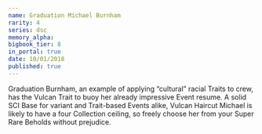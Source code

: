 ```yaml
---
name: Graduation Michael Burnham
rarity: 4
series: dsc
memory_alpha:
bigbook_tier: 8
in_portal: true
date: 10/01/2018
published: true
---
```


Graduation Burnham, an example of applying “cultural” racial Traits to crew, has the Vulcan Trait to buoy her already impressive Event resume. A solid SCI Base for variant and Trait-based Events alike, Vulcan Haircut Michael is likely to have a four Collection ceiling, so freely choose her from your Super Rare Beholds without prejudice.
